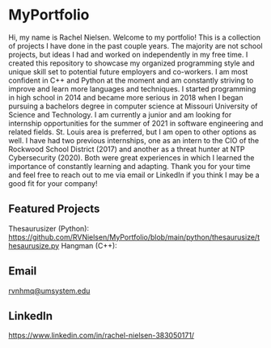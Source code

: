 # MyPortfolio
Hi, my name is Rachel Nielsen. Welcome to my portfolio! This is a collection of projects I have done in the past couple years. The majority are not school projects, but ideas I had and worked on independently in my free time. I created this repository to showcase my organized programming style and unique skill set to potential future employers and co-workers. I am most confident in C++ and Python at the moment and am constantly striving to improve and learn more languages and techniques. I started programming in high school in 2014 and became more serious in 2018 when I began pursuing a bachelors degree in computer science at Missouri University of Science and Technology. I am currently a junior and am looking for internship opportunities for the summer of 2021 in software engineering and related fields. St. Louis area is preferred, but I am open to other options as well. I have had two previous internships, one as an intern to the CIO of the Rockwood School District (2017) and another as a threat hunter at NTP Cybersecurity (2020). Both were great experiences in which I learned the importance of constantly learning and adapting. Thank you for your time and feel free to reach out to me via email or LinkedIn if you think I may be a good fit for your company!

## Featured Projects
Thesaurusizer (Python): https://github.com/RVNielsen/MyPortfolio/blob/main/python/thesaurusize/thesaurusize.py
Hangman (C++): 

## Email
rvnhmq@umsystem.edu

## LinkedIn
https://www.linkedin.com/in/rachel-nielsen-383050171/
